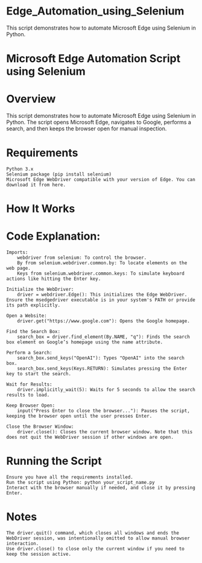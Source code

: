 # Edge_Automation_using_Selenium
This script demonstrates how to automate Microsoft Edge using Selenium in Python.
# Microsoft Edge Automation Script using Selenium
# Overview

This script demonstrates how to automate Microsoft Edge using Selenium in Python. The script opens Microsoft Edge, navigates to Google, performs a search, and then keeps the browser open for manual inspection.

# Requirements

    Python 3.x
    Selenium package (pip install selenium)
    Microsoft Edge WebDriver compatible with your version of Edge. You can download it from here.

# How It Works
# Code Explanation:
    Imports:
        webdriver from selenium: To control the browser.
        By from selenium.webdriver.common.by: To locate elements on the web page.
        Keys from selenium.webdriver.common.keys: To simulate keyboard actions like hitting the Enter key.

    Initialize the WebDriver:
        driver = webdriver.Edge(): This initializes the Edge WebDriver. Ensure the msedgedriver executable is in your system's PATH or provide its path explicitly.

    Open a Website:
        driver.get("https://www.google.com"): Opens the Google homepage.

    Find the Search Box:
        search_box = driver.find_element(By.NAME, "q"): Finds the search box element on Google’s homepage using the name attribute.

    Perform a Search:
        search_box.send_keys("OpenAI"): Types "OpenAI" into the search box.
        search_box.send_keys(Keys.RETURN): Simulates pressing the Enter key to start the search.

    Wait for Results:
        driver.implicitly_wait(5): Waits for 5 seconds to allow the search results to load.

    Keep Browser Open:
        input("Press Enter to close the browser..."): Pauses the script, keeping the browser open until the user presses Enter.

    Close the Browser Window:
        driver.close(): Closes the current browser window. Note that this does not quit the WebDriver session if other windows are open.

# Running the Script

    Ensure you have all the requirements installed.
    Run the script using Python: python your_script_name.py
    Interact with the browser manually if needed, and close it by pressing Enter.

# Notes

    The driver.quit() command, which closes all windows and ends the WebDriver session, was intentionally omitted to allow manual browser interaction.
    Use driver.close() to close only the current window if you need to keep the session active.

